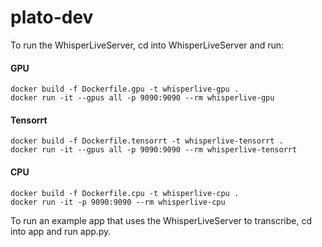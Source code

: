 # plato-dev

To run the WhisperLiveServer, cd into WhisperLiveServer and run:

#### GPU
``` 
docker build -f Dockerfile.gpu -t whisperlive-gpu .
docker run -it --gpus all -p 9090:9090 --rm whisperlive-gpu
```
#### Tensorrt
``` 
docker build -f Dockerfile.tensorrt -t whisperlive-tensorrt .
docker run -it --gpus all -p 9090:9090 --rm whisperlive-tensorrt
```
#### CPU
``` 
docker build -f Dockerfile.cpu -t whisperlive-cpu .
docker run -it -p 9090:9090 --rm whisperlive-cpu
```

To run an example app that uses the WhisperLiveServer to transcribe, cd into app and run app.py.